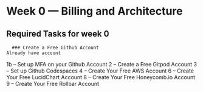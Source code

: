 # Week 0 — Billing and Architecture

   ##  Required Tasks for week 0
  
      ### Create a Free Github Account
    Already have account
    
  1b – Set up MFA on your Github Account
  2 – Create a Free Gitpod Account
  3 – Set up Github Codespaces
  4 – Create Your Free AWS Account
  6 – Create Your Free LucidChart Account
  8 – Create Your Free Honeycomb.io Account
  9 – Create Your Free Rollbar Account
